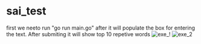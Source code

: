 # sai_test

first we neeto run "go run main.go"  after it will populate the box for entering the text. After submiting it will show top 10 repetive words
![exe_!](https://user-images.githubusercontent.com/30126265/149277824-25d60a3d-28c6-40c7-83e6-27807c86c18d.png)
![exe_2](https://user-images.githubusercontent.com/30126265/149277837-74f37b2e-96c5-4600-8ee9-03f898137051.png)
